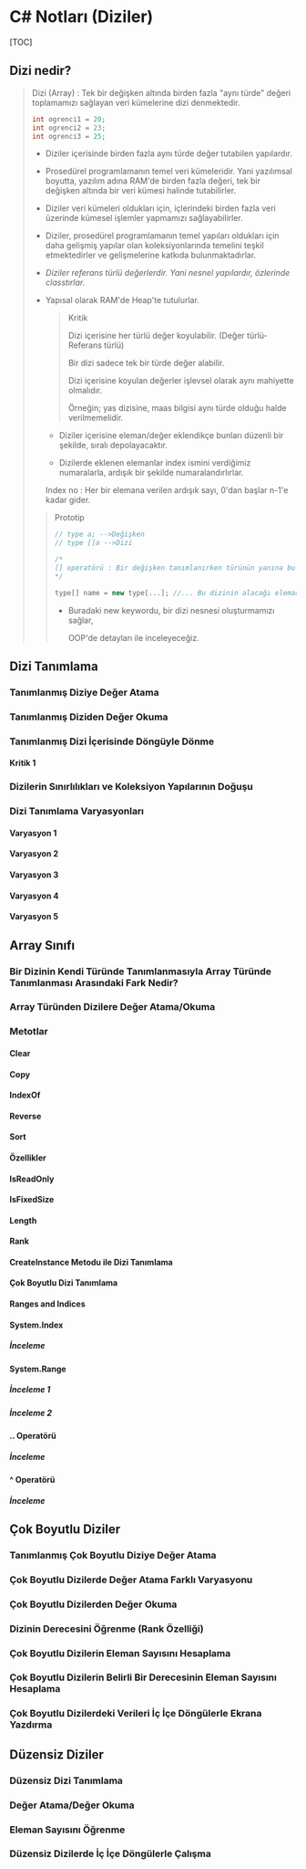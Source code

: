 # C# Notları (Diziler)

[TOC]



## Dizi nedir?

> Dizi (Array) : Tek bir değişken altında birden fazla "aynı türde" değeri toplamamızı sağlayan veri kümelerine dizi denmektedir.
>
> ```csharp
> int ogrenci1 = 20;
> int ogrenci2 = 23;
> int ogrenci3 = 25;
> ```
>
> * Diziler içerisinde birden fazla aynı türde değer tutabilen yapılardır.
>
> * Prosedürel programlamanın temel veri kümeleridir. Yani yazılımsal boyutta, yazılım adına RAM'de birden fazla değeri, tek bir değişken altında bir veri kümesi halinde tutabilirler.
>
> * Diziler veri kümeleri oldukları için, içlerindeki birden fazla veri üzerinde kümesel işlemler yapmamızı sağlayabilirler.
>
> * Diziler, prosedürel programlamanın temel yapıları oldukları için daha gelişmiş yapılar olan koleksiyonlarında temelini teşkil etmektedirler ve gelişmelerine katkıda bulunmaktadırlar.
>
> * *Diziler referans türlü değerlerdir. Yani nesnel yapılardır, özlerinde classtırlar.*
>
> * Yapısal olarak RAM'de Heap'te tutulurlar.
>
>   > Kritik
>   >
>   > Dizi içerisine her türlü değer koyulabilir. (Değer türlü-Referans türlü)
>   >
>   > Bir dizi sadece tek bir türde değer alabilir.
>   >
>   > Dizi içerisine koyulan değerler işlevsel olarak aynı mahiyette olmalıdır. 
>   >
>   > Örneğin; yas dizisine, maas bilgisi aynı türde olduğu halde verilmemelidir.
>
>   * Diziler içerisine eleman/değer eklendikçe bunları düzenli bir şekilde, sıralı depolayacaktır.
>
>   * Dizilerde eklenen elemanlar index ismini verdiğimiz numaralarla, ardışık bir şekilde numaralandırlırlar.
>
>   Index no : Her bir elemana verilen ardışık sayı, 0'dan başlar n-1'e kadar gider.
>
> > Prototip
> >
> > ```csharp
> > // type a; -->Değişken
> > // type []a -->Dizi
> > 
> > /*
> > [] operatörü : Bir değişken tanımlanırken türünün yanına bu operatörü koyarsak o değişken o türde bir dizi değişkeni olacaktır. Bu operatöre INDEXER ismi verilmektedir.
> > */
> > 
> > type[] name = new type[...]; //... Bu dizinin alacağı eleman sayısını buraya bildiriyoruz.
> > ```
> >
> > * Buradaki new keywordu, bir dizi nesnesi oluşturmamızı sağlar,
> >
> >   OOP'de detayları ile inceleyeceğiz.
> >
> > 
>
> 



## Dizi Tanımlama

### Tanımlanmış Diziye Değer Atama

### Tanımlanmış Diziden Değer Okuma

### Tanımlanmış Dizi İçerisinde Döngüyle Dönme

#### Kritik 1

### Dizilerin Sınırlılıkları ve Koleksiyon Yapılarının Doğuşu

### Dizi Tanımlama Varyasyonları

#### Varyasyon 1

#### Varyasyon 2

#### Varyasyon 3

#### Varyasyon 4

#### Varyasyon 5

## Array Sınıfı

### Bir Dizinin Kendi Türünde Tanımlanmasıyla Array Türünde Tanımlanması Arasındaki Fark Nedir?

### Array Türünden Dizilere Değer Atama/Okuma

### Metotlar

#### Clear

#### Copy

#### IndexOf

#### Reverse

#### Sort

#### Özellikler

#### IsReadOnly

#### IsFixedSize

#### Length

#### Rank

#### CreateInstance Metodu ile Dizi Tanımlama

#### Çok Boyutlu Dizi Tanımlama

#### Ranges and Indices

#### System.Index

##### İnceleme

#### System.Range

##### İnceleme 1

##### İnceleme 2

#### .. Operatörü

##### İnceleme

#### ^ Operatörü

##### İnceleme

## Çok Boyutlu Diziler

### Tanımlanmış Çok Boyutlu Diziye Değer Atama

### Çok Boyutlu Dizilerde Değer Atama Farklı Varyasyonu

### Çok Boyutlu Dizilerden Değer  Okuma

### Dizinin Derecesini Öğrenme (Rank Özelliği)

### Çok Boyutlu Dizilerin Eleman Sayısını Hesaplama

### Çok Boyutlu Dizilerin Belirli Bir Derecesinin Eleman Sayısını Hesaplama

### Çok Boyutlu Dizilerdeki Verileri İç İçe Döngülerle Ekrana Yazdırma

## Düzensiz Diziler

### Düzensiz Dizi Tanımlama

### Değer Atama/Değer Okuma

### Eleman Sayısını Öğrenme

### Düzensiz Dizilerde İç İçe Döngülerle Çalışma

